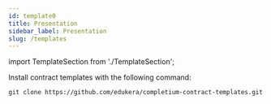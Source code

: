 ```yaml
---
id: template0
title: Presentation
sidebar_label: Presentation
slug: /templates
---
```

import TemplateSection from './TemplateSection';

Install contract templates with the following command:

```
git clone https://github.com/edukera/completium-contract-templates.git
```

<TemplateSection data="fungible"/>

<TemplateSection data="nft"/>

<TemplateSection data="defi"/>

<TemplateSection data="governance"/>

<TemplateSection data="payment"/>

<TemplateSection data="insurance"/>


